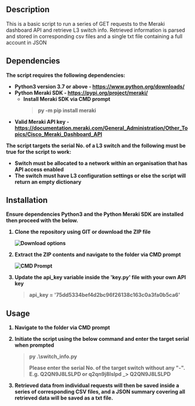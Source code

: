 ## Description

This is a basic script to run a series of GET requests to the Meraki dashboard API and retrieve L3 switch info. Retrieved information is parsed and stored in corresponding csv files and a single txt file containing a full account in JSON

## Dependencies
<b>The script requires the following dependencies:
* Python3  version 3.7 or above - https://www.python.org/downloads/
 * Python Meraki SDK - https://pypi.org/project/meraki/
	-	Install Meraki SDK via CMD prompt
		> py -m pip install meraki
* Valid Meraki API key - https://documentation.meraki.com/General_Administration/Other_Topics/Cisco_Meraki_Dashboard_API

<b>The script targets the serial No. of a L3 switch and the following must be true for the script to work:
* Switch must be allocated to a network within an organisation that has API access enabled
* The switch must have L3 configuration settings or else the script will return an empty dictionary

## Installation

<b>Ensure dependencies Python3 and the Python Meraki SDK are installed then proceed with the below. 
1. Clone the repository using GIT or download the ZIP file

	![Download options](https://i.imgur.com/6WBEet5.png "Download options")
2. Extract the ZIP contents and navigate to the folder via CMD prompt

	![CMD Prompt ](https://i.imgur.com/p6klzBt.png "CMD Prompt")
3. Update the api_key variable inside the 'key.py' file with your own API key
	> api_key  =  '75dd5334bef4d2bc96f26138c163c0a3fa0b5ca6'

## Usage

1. Navigate to the folder via CMD prompt

2. Initiate the script using the below command and enter the target serial when prompted
	> py .\switch_info.py
	>
	>Please enter the serial No. of the target switch without any "-". E.g. Q2QN9J8LSLPD or q2qn9j8lslpd
	>_> Q2QN9J8LSLPD
3. Retrieved data from individual requests will then be saved inside a series of corresponding CSV files, and a JSON summary covering all retrieved data will be saved as a txt file.
